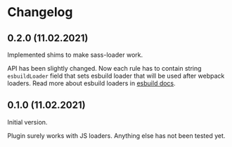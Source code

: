 # Changelog

## 0.2.0 (11.02.2021)

Implemented shims to make sass-loader work. 

API has been slightly changed. Now each rule has to contain string `esbuildLoader` field that sets esbuild loader
that will be used after webpack loaders. Read more about esbuild loaders in [esbuild docs](https://esbuild.github.io/content-types/).


## 0.1.0 (11.02.2021)

Initial version.

Plugin surely works with JS loaders. Anything else has not been tested yet.
